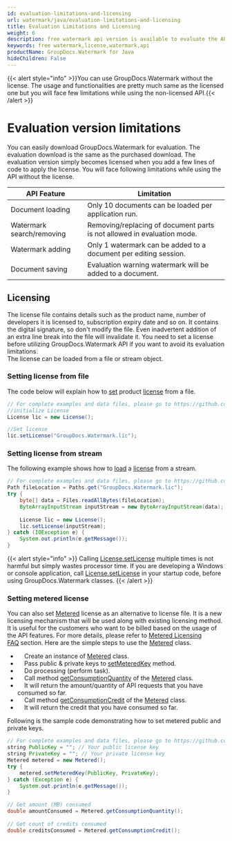 ```yaml
---
id: evaluation-limitations-and-licensing
url: watermark/java/evaluation-limitations-and-licensing
title: Evaluation Limitations and Licensing
weight: 6
description: free watermark api version is available to evaluate the API which will be similar as licensed but with few limitations.
keywords: free watermark,license,watermark,api 
productName: GroupDocs.Watermark for Java
hideChildren: False
---
```

{{< alert style="info" >}}You can use GroupDocs.Watermark without the license. The usage and functionalities are pretty much same as the licensed one but you will face few limitations while using the non-licensed API.{{< /alert >}}

# Evaluation version limitations

You can easily download GroupDocs.Watermark for evaluation. The evaluation download is the same as the purchased download. The evaluation version simply becomes licensed when you add a few lines of code to apply the license. You will face following limitations while using the API without the license.  

| API Feature | Limitation |
| --- | --- |
| Document loading | Only 10 documents can be loaded per application run.    |
| Watermark search/removing | Removing/replacing of document parts is not allowed in evaluation mode.  |
| Watermark adding | Only 1 watermark can be added to a document per editing session.  |
| Document saving | Evaluation warning watermark will be added to a document.  |

## Licensing

The license file contains details such as the product name, number of developers it is licensed to, subscription expiry date and so on. It contains the digital signature, so don't modify the file. Even inadvertent addition of an extra line break into the file will invalidate it. You need to set a license before utilizing GroupDocs.Watermark API if you want to avoid its evaluation limitations.   
The license can be loaded from a file or stream object.

### Setting license from file

The code below will explain how to [set](https://reference.groupdocs.com/watermark/java/com.groupdocs.watermark.licensing/License#setLicense(java.lang.String)) product [license](https://reference.groupdocs.com/watermark/java/com.groupdocs.watermark.licensing/License) from a file.

```java
// For complete examples and data files, please go to https://github.com/groupdocs-watermark/GroupDocs.Watermark-for-Java
//initialize License
License lic = new License();

//Set license
lic.setLicense("GroupDocs.Watermark.lic");
```

### Setting license from stream

The following example shows how to [load](https://reference.groupdocs.com/watermark/java/com.groupdocs.watermark.licensing/License#setLicense(java.io.InputStream)) a [license](https://reference.groupdocs.com/watermark/java/com.groupdocs.watermark.licensing/License) from a stream.

```java
// For complete examples and data files, please go to https://github.com/groupdocs-watermark/GroupDocs.Watermark-for-Java
Path fileLocation = Paths.get("GroupDocs.Watermark.lic");
try {
    byte[] data = Files.readAllBytes(fileLocation);
    ByteArrayInputStream inputStream = new ByteArrayInputStream(data);
 
    License lic = new License();
    lic.setLicense(inputStream);
} catch (IOException e) {
    System.out.println(e.getMessage());
}
```

{{< alert style="info" >}}
Calling [License.setLicense](https://reference.groupdocs.com/watermark/java/com.groupdocs.watermark.licensing/License#setLicense(java.io.InputStream)) multiple times is not harmful but simply wastes processor time. If you are developing a Windows or console application, call [License.setLicense](https://reference.groupdocs.com/watermark/java/com.groupdocs.watermark.licensing/License#setLicense(java.io.InputStream)) in your startup code, before using GroupDocs.Watermark classes.
{{< /alert >}}

### Setting metered license
You can also set [Metered](https://reference.groupdocs.com/watermark/java/com.groupdocs.watermark.licensing/Metered) license as an alternative to license file. It is a new licensing mechanism that will be used along with existing licensing method. It is useful for the customers who want to be billed based on the usage of the API features. For more details, please refer to [Metered Licensing FAQ](https://purchase.groupdocs.com/faqs/licensing/metered) section.
Here are the simple steps to use the [Metered](https://reference.groupdocs.com/watermark/java/com.groupdocs.watermark.licensing/Metered) class.
*       Create an instance of [Metered](https://reference.groupdocs.com/watermark/java/com.groupdocs.watermark.licensing/Metered) class.
*       Pass public & private keys to [setMeteredKey](https://reference.groupdocs.com/watermark/java/com.groupdocs.watermark.licensing/Metered#setMeteredKey(java.lang.String,%20java.lang.String)) method.
*       Do processing (perform task).
*       Call method [getConsumptionQuantity](https://reference.groupdocs.com/watermark/java/com.groupdocs.watermark.licensing/Metered#getConsumptionQuantity()) of the [Metered](https://reference.groupdocs.com/watermark/java/com.groupdocs.watermark.licensing/Metered) class.
*       It will return the amount/quantity of API requests that you have consumed so far.
*       Call method [getConsumptionCredit](https://reference.groupdocs.com/watermark/java/com.groupdocs.watermark.licensing/Metered#getConsumptionCredit()) of the [Metered](https://reference.groupdocs.com/watermark/java/com.groupdocs.watermark.licensing/Metered) class.
*       It will return the credit that you have consumed so far.

Following is the sample code demonstrating how to set metered public and private keys.

```java
// For complete examples and data files, please go to https://github.com/groupdocs-watermark/GroupDocs.Watermark-for-Java
string PublicKey = ""; // Your public license key
string PrivateKey = ""; // Your private license key
Metered metered = new Metered();
try {
    metered.setMeteredKey(PublicKey, PrivateKey);
} catch (Exception e) {
    System.out.println(e.getMessage());
}

// Get amount (MB) consumed
double amountConsumed = Metered.getConsumptionQuantity();
 
// Get count of credits consumed
double creditsConsumed = Metered.getConsumptionCredit();
```
